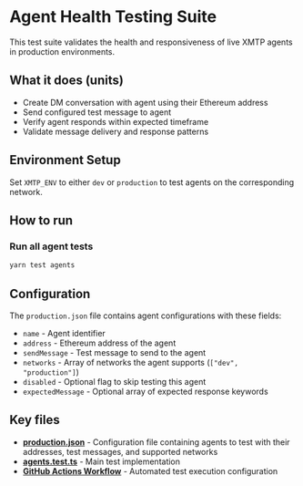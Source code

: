 # Agent Health Testing Suite

This test suite validates the health and responsiveness of live XMTP agents in production environments.

## What it does (units)

- Create DM conversation with agent using their Ethereum address
- Send configured test message to agent
- Verify agent responds within expected timeframe
- Validate message delivery and response patterns

## Environment Setup

Set `XMTP_ENV` to either `dev` or `production` to test agents on the corresponding network.

## How to run

### Run all agent tests

```bash
yarn test agents
```

## Configuration

The `production.json` file contains agent configurations with these fields:

- `name` - Agent identifier
- `address` - Ethereum address of the agent
- `sendMessage` - Test message to send to the agent
- `networks` - Array of networks the agent supports (`["dev", "production"]`)
- `disabled` - Optional flag to skip testing this agent
- `expectedMessage` - Optional array of expected response keywords

## Key files

- **[production.json](./production.json)** - Configuration file containing agents to test with their addresses, test messages, and supported networks
- **[agents.test.ts](./agents.test.ts)** - Main test implementation
- **[GitHub Actions Workflow](https://github.com/xmtp/xmtp-qa-tools/actions/workflows/Agents.yml)** - Automated test execution configuration

